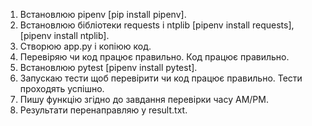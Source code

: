 1. Встановлюю pipenv [pip install pipenv].
2. Встановлюю бібліотеки requests i ntplib [pipenv install requests], [pipenv install ntplib].
3. Створюю app.py i копіюю код.
4. Перевіряю чи код працює правильно. Код працює правильно.
5. Встановлюю pytest [pipenv install pytest].
6. Запускаю тести щоб перевірити чи код працює правильно. Тести проходять успішно.
7. Пишу функцію згiдно до завдання перевірки часу AM/PM.
8. Результати перенаправляю у result.txt.
